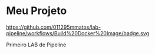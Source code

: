 # Meu Projeto

https://github.com/011295mmatos/lab-pipeline/workflows/Build%20Docker%20Image/badge.svg

Primeiro LAB de Pipeline
